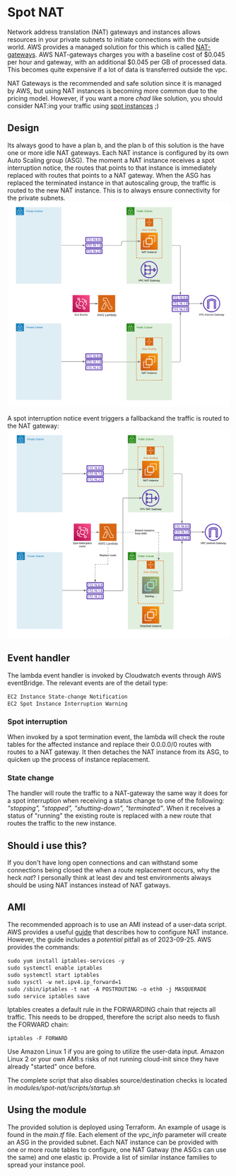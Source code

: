 # Spot NAT
Network address translation (NAT) gateways and instances allows resources in your private subnets to initiate connections with the outside world. AWS provides a managed solution for this which is called [NAT-gateways](https://docs.aws.amazon.com/vpc/latest/userguide/vpc-nat-gateway.html). AWS NAT-gateways charges you with a baseline cost of $0.045 per hour and gateway, with an additional $0.045 per GB of processed data. This becomes quite expensive if a lot of data is transferred outside the vpc.

NAT Gateways is the recommended and safe solution since it is managed by AWS, but using NAT instances is becoming more common due to the pricing model. However, if you want a more _chad_ like solution, you should consider NAT:ing your traffic using [spot instances](https://docs.aws.amazon.com/AWSEC2/latest/UserGuide/using-spot-instances.html) ;)

## Design
Its always good to have a plan b, and the plan b of this solution is the have one or more idle NAT gateways. Each NAT instance is configured by its own Auto Scaling group (ASG). The moment a NAT instance receives a spot interruption notice, the routes that points to that instance is immediately replaced with routes that points to a NAT gateway. When the ASG has replaced the terminated instance in that autoscaling group, the traffic is routed to the new NAT instance. This is to always ensure connectivity for the private subnets.
![Design](images/design.png)

A spot interruption notice event triggers a fallbackand the traffic is routed to the NAT gateway:
![Design](images/fallback.png)

## Event handler
The lambda event handler is invoked by Cloudwatch events through AWS eventBridge. The relevant events are of the detail type:
```
EC2 Instance State-change Notification
EC2 Spot Instance Interruption Warning
```

### Spot interruption
When invoked by a spot termination event, the lambda will check the route tables for the affected instance and replace their 0.0.0.0/0 routes with routes to a NAT gateway. It then detaches the NAT instance from its ASG, to quicken up the process of instance replacement.

### State change
The handler will route the traffic to a NAT-gateway the same way it does for a spot interruption when receiving a status change to one of the following: _"stopping", "stopped", "shutting-down", "terminated"_. When it receives a status of "running" the existing route is replaced with a new route that routes the traffic to the new instance.

## Should i use this?
If you don't have long open connections and can withstand some connections being closed the when a route replacement occurs, why the heck _nat_?
I personally think at least dev and test environments always should be using NAT instances instead of NAT gatways.

## AMI
The recommended approach is to use an AMI instead of a user-data script. AWS provides a useful [guide](https://docs.aws.amazon.com/vpc/latest/userguide/VPC_NAT_Instance.html) that describes how to configure NAT instance. However, the guide includes a _potential_ pitfall as of 2023-09-25. AWS provides the commands:
```
sudo yum install iptables-services -y
sudo systemctl enable iptables
sudo systemctl start iptables
sudo sysctl -w net.ipv4.ip_forward=1
sudo /sbin/iptables -t nat -A POSTROUTING -o eth0 -j MASQUERADE
sudo service iptables save
```

Iptables creates a default rule in the FORWARDING chain that rejects all traffic. This needs to be dropped, therefore the script also needs to flush the FORWARD chain:
```
iptables -F FORWARD
```

Use Amazon Linux 1 if you are going to utilize the user-data input. Amazon Linux 2 or your own AMI:s risks of not running cloud-init since they have already "started" once before.

The complete script that also disables source/destination checks is located in _modules/spot-nat/scripts/startup.sh_

## Using the module
The provided solution is deployed using Terraform. An example of usage is found in the _main.tf_ file. Each element of the _vpc_info_ parameter will create an ASG in the provided subnet. Each NAT instance can be provided with one or more route tables to configure, one NAT Gatway (the ASG:s can use the same) and one elastic ip. Provide a list of similar instance families to spread your instance pool.